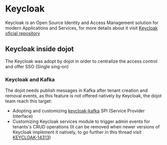 # Keycloak

Keycloak is an Open Source Identity and Access Management solution for modern Applications and Services, for more details about it visit [Keycloak oficial repository](https://github.com/keycloak/keycloak)

## Keycloak inside dojot
The Keycloak was adopt by dojot in order to centralize the access control and offer SSO (Single sing-on)

### Keycloak and Kafka
The dojot needs publish messages in Kafka after tenant creation and removal events, as this feature is not offered natively by Keycloak, the dojot team reach this target:

- Adopting and customizing [keycloak-kafka](https://github.com/SnuK87/keycloak-kafka) SPI (Service Provider Interface)
- Customizing Keycloak services module to trigger admin events for tenants's CRUD operations (It can be removed when newer versions of Keycloak implement it natively, to go further in this thread visit [KEYCLOAK-14313](https://issues.redhat.com/browse/KEYCLOAK-14313)) 

